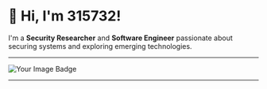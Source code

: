 # 👋 Hi, I'm 315732!

I'm a **Security Researcher** and **Software Engineer** passionate about securing systems and exploring emerging technologies.

---

<img src="https://tryhackme-badges.s3.amazonaws.com/315732.png" alt="Your Image Badge" />

---

